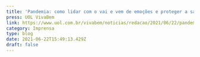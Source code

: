 ```yaml
---
title: 'Pandemia: como lidar com o vai e vem de emoções e proteger a saúde mental?'
press: UOL VivaBem
link: https://www.uol.com.br/vivabem/noticias/redacao/2021/06/22/pandemia-como-lidar-com-o-vai-e-vem-de-emocoes-e-proteger-a-saude-mental.htm
category: Imprensa
type: blog
date: 2021-06-22T15:49:13.429Z
draft: false
---
```

